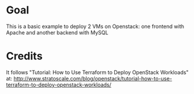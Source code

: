 Goal
====
This is a basic example to deploy 2 VMs on Openstack: one frontend with Apache and another backend with MySQL

Credits
=======
It follows "Tutorial: How to Use Terraform to Deploy OpenStack Workloads" at:
http://www.stratoscale.com/blog/openstack/tutorial-how-to-use-terraform-to-deploy-openstack-workloads/

